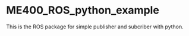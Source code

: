 # ME400_ROS_python_example

This is the ROS package for simple publisher and subcriber with python.
